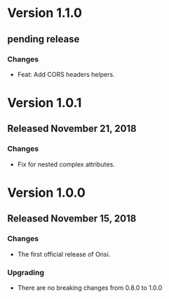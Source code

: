 # Version 1.1.0

## pending release

### Changes

- Feat: Add CORS headers helpers.

# Version 1.0.1

## Released November 21, 2018

### Changes

- Fix for nested complex attributes.

# Version 1.0.0

## Released November 15, 2018

### Changes

- The first official release of Onsi.

### Upgrading

- There are no breaking changes from 0.8.0 to 1.0.0

